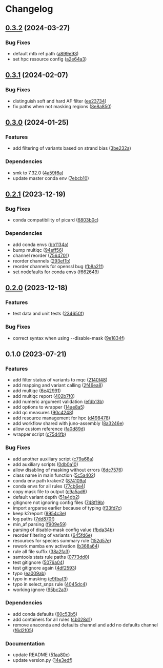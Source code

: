 # Changelog

## [0.3.2](https://github.com/RIVM-bioinformatics/juno-mapping/compare/v0.3.1...v0.3.2) (2024-03-27)


### Bug Fixes

* default mtb ref path ([a899e93](https://github.com/RIVM-bioinformatics/juno-mapping/commit/a899e93d5fcc7fdc61f891b6c5595d9872d866bc))
* set hpc resource config ([a2e64a3](https://github.com/RIVM-bioinformatics/juno-mapping/commit/a2e64a341dc3de220ee884e75e494d5b9a699678))

## [0.3.1](https://github.com/RIVM-bioinformatics/juno-mapping/compare/v0.3.0...v0.3.1) (2024-02-07)


### Bug Fixes

* distinguish soft and hard AF filter ([ee23734](https://github.com/RIVM-bioinformatics/juno-mapping/commit/ee2373473fec6a4d510d1fa323aec21a560e3acd))
* fix paths when not masking regions ([8e8a850](https://github.com/RIVM-bioinformatics/juno-mapping/commit/8e8a8500635db7608a6f9d585cb3ba3d13db3e99))

## [0.3.0](https://github.com/RIVM-bioinformatics/juno-mapping/compare/v0.2.1...v0.3.0) (2024-01-25)


### Features

* add filtering of variants based on strand bias ([3be232a](https://github.com/RIVM-bioinformatics/juno-mapping/commit/3be232abd10f27d3052a81c20cf89f9de8188564))


### Dependencies

* smk to 7.32.0 ([4a59f6a](https://github.com/RIVM-bioinformatics/juno-mapping/commit/4a59f6a6f276b619d16415d0ea2463cce4a61e35))
* update master conda env ([7ebcb10](https://github.com/RIVM-bioinformatics/juno-mapping/commit/7ebcb107dd497a1a1b0d1be5aa79411f7a791600))

## [0.2.1](https://github.com/RIVM-bioinformatics/juno-mapping/compare/v0.2.0...v0.2.1) (2023-12-19)


### Bug Fixes

* conda compatibility of picard ([6803b0c](https://github.com/RIVM-bioinformatics/juno-mapping/commit/6803b0c943320936999ad5fd895284d680c7f4d1))


### Dependencies

* add conda envs ([bb1134a](https://github.com/RIVM-bioinformatics/juno-mapping/commit/bb1134abbdbb527bc606833ab7dbbd989a7bf51a))
* bump multiqc ([94eff56](https://github.com/RIVM-bioinformatics/juno-mapping/commit/94eff564a0e93bfa9b7b78f71827e8dfc157e21a))
* channel reorder ([7564701](https://github.com/RIVM-bioinformatics/juno-mapping/commit/75647010092f41abefd608d759bdc1a530b8c386))
* reorder channels ([293ef1b](https://github.com/RIVM-bioinformatics/juno-mapping/commit/293ef1b155a8df6afe8d71b148a245bbf6b79368))
* reorder channels for openssl bug ([fb8a21f](https://github.com/RIVM-bioinformatics/juno-mapping/commit/fb8a21f941925b1695832ec747a0374186dd54d8))
* set nodefaults for conda envs ([f662649](https://github.com/RIVM-bioinformatics/juno-mapping/commit/f66264991de330f3c702677d3f0cd26d6f5eceab))

## [0.2.0](https://github.com/RIVM-bioinformatics/juno-mapping/compare/v0.1.0...v0.2.0) (2023-12-18)


### Features

* test data and unit tests ([234650f](https://github.com/RIVM-bioinformatics/juno-mapping/commit/234650f70ec75f8745ffae59ce5db0b64509f043))


### Bug Fixes

* correct syntax when using --disable-mask ([9e1834f](https://github.com/RIVM-bioinformatics/juno-mapping/commit/9e1834ffa768916d6f0973d9cdff3459ce4731ee))

## 0.1.0 (2023-07-21)


### Features

* add filter status of variants to mqc ([2140f48](https://github.com/RIVM-bioinformatics/juno-mapping/commit/2140f48122592b8ee8b52c1903976c1b203c4a80))
* add mapping and variant calling ([2f46ea8](https://github.com/RIVM-bioinformatics/juno-mapping/commit/2f46ea8606305a44729458159255574f347cc344))
* add multiqc ([6e42991](https://github.com/RIVM-bioinformatics/juno-mapping/commit/6e4299175114d082ae0c67eb61109264cb5004d6))
* add multiqc report ([402b7f0](https://github.com/RIVM-bioinformatics/juno-mapping/commit/402b7f07f2f55b495011cb82b8128c000ad53d13))
* add numeric argument validation ([efdb13b](https://github.com/RIVM-bioinformatics/juno-mapping/commit/efdb13bd5f5082147826dc1cc85581866cfbf660))
* add options to wrapper ([14ae8a5](https://github.com/RIVM-bioinformatics/juno-mapping/commit/14ae8a561060ad0fd8fa1ab6f8bbc4ca7978fb7c))
* add qc measures ([90c4248](https://github.com/RIVM-bioinformatics/juno-mapping/commit/90c42482ef57b35c5b761d818ce9baad85f37a1b))
* add resource management for hpc ([d498478](https://github.com/RIVM-bioinformatics/juno-mapping/commit/d49847845c35425bcd7ff292c01e4c0010b252c9))
* add workflow shared with juno-assembly ([8a3246e](https://github.com/RIVM-bioinformatics/juno-mapping/commit/8a3246e34ad8bc21a014594ac204753cefb304af))
* allow custom reference ([fa0d89d](https://github.com/RIVM-bioinformatics/juno-mapping/commit/fa0d89d0ec26f8ed1f4df94247a4fc3b067cd5a8))
* wrapper script ([c75d4fb](https://github.com/RIVM-bioinformatics/juno-mapping/commit/c75d4fb25f986fb976e30b2dfc9653a48fbb72ab))


### Bug Fixes

* add another auxiliary script ([c79a68a](https://github.com/RIVM-bioinformatics/juno-mapping/commit/c79a68aeda269a9e882df6928501c53a70f4c0a0))
* add auxiliary scripts ([0db0a10](https://github.com/RIVM-bioinformatics/juno-mapping/commit/0db0a1031bbe6d512d5dde7e6b45f2c2f2ed3d0b))
* allow disabling of masking without errors ([6dc7576](https://github.com/RIVM-bioinformatics/juno-mapping/commit/6dc75762f5bbf0939f1ea45e301577c530362d43))
* class name in main function ([5c5a402](https://github.com/RIVM-bioinformatics/juno-mapping/commit/5c5a4026a4361eceea25e265102cd46b820c3f5b))
* conda env path kraken2 ([874109a](https://github.com/RIVM-bioinformatics/juno-mapping/commit/874109a703c8cc6eae58595e1a65f74eebb24ecb))
* conda envs for all rules ([77cb6e4](https://github.com/RIVM-bioinformatics/juno-mapping/commit/77cb6e427c882eb7ab3f3a3297cbf8a9b4ec8b75))
* copy mask file to output ([c9a5ad6](https://github.com/RIVM-bioinformatics/juno-mapping/commit/c9a5ad646a10e17cc27a7e8b351fbd49135c9a8d))
* default variant depth ([51a4db2](https://github.com/RIVM-bioinformatics/juno-mapping/commit/51a4db28fc2780806fa43c530d879c8d86a03e8f))
* gitignore not ignoring config files ([748f19b](https://github.com/RIVM-bioinformatics/juno-mapping/commit/748f19bc3e07067d2b0362821bf8999b675ed5dc))
* import argparse earlier because of typing ([f33fd7c](https://github.com/RIVM-bioinformatics/juno-mapping/commit/f33fd7ce97a72ca81db7ecb0711132547039fd72))
* keep k2report ([8954c3e](https://github.com/RIVM-bioinformatics/juno-mapping/commit/8954c3e2d18688c2f914efc4bc0b936b42b5ce4d))
* log paths ([7dd870f](https://github.com/RIVM-bioinformatics/juno-mapping/commit/7dd870ff0f9deeee457c7a0a46385068aff5e74a))
* min_af parsing ([f909e59](https://github.com/RIVM-bioinformatics/juno-mapping/commit/f909e59075419de59a2375773a016fc9550d5fa9))
* parsing of disable-mask config value ([fbda34b](https://github.com/RIVM-bioinformatics/juno-mapping/commit/fbda34bc2f76a0bcbf33e9e3bbec96eb82b07450))
* reorder filtering of variants ([645fd6e](https://github.com/RIVM-bioinformatics/juno-mapping/commit/645fd6e524582b5166f14425a087dd62cf38b247))
* resources for species summary rule ([152d57e](https://github.com/RIVM-bioinformatics/juno-mapping/commit/152d57e5fcdea46f68f72a095686c65d2fb75c7c))
* rework mamba env activation ([b368a64](https://github.com/RIVM-bioinformatics/juno-mapping/commit/b368a64957d2f9a090fd1819b759f77278d6353d))
* rule all file suffix ([38a2fa3](https://github.com/RIVM-bioinformatics/juno-mapping/commit/38a2fa3ca93beff0d08b28e5fae4b98cd397b36e))
* samtools stats rule paths ([0773dd0](https://github.com/RIVM-bioinformatics/juno-mapping/commit/0773dd0354379fa276154b0c91c58e0b3f100bbf))
* test gitignore ([5076a04](https://github.com/RIVM-bioinformatics/juno-mapping/commit/5076a04266cc71ef29d89f3e89c175a31cbd1eb9))
* test gitignore again ([4df2593](https://github.com/RIVM-bioinformatics/juno-mapping/commit/4df2593f970728e3c40edb914c3c86fcd62a4250))
* typo ([ea009ab](https://github.com/RIVM-bioinformatics/juno-mapping/commit/ea009ab8627c6735a12c5ebc9456883686abd294))
* typo in masking ([e9fbaf3](https://github.com/RIVM-bioinformatics/juno-mapping/commit/e9fbaf35689c1f1f5e8b3830b31576e441ce7608))
* typo in select_snps rule ([4045dc4](https://github.com/RIVM-bioinformatics/juno-mapping/commit/4045dc4274153578e75c45969d2b80efe926fa5d))
* working ignore ([95bc2a3](https://github.com/RIVM-bioinformatics/juno-mapping/commit/95bc2a3af4f331fe900ff762be8e53cada1d26c4))


### Dependencies

* add conda defaults ([60c53b5](https://github.com/RIVM-bioinformatics/juno-mapping/commit/60c53b5e5acb45e8ad44a2cea5a4ac2e441ae46d))
* add containers for all rules ([cb028d1](https://github.com/RIVM-bioinformatics/juno-mapping/commit/cb028d1ec10308c7e25c21a3a5585c2c573fe482))
* remove anaconda and defaults channel and add no defaults channel ([f6d2f05](https://github.com/RIVM-bioinformatics/juno-mapping/commit/f6d2f05bf94e853fca975d178347783ea9948630))


### Documentation

* update README ([51aa80c](https://github.com/RIVM-bioinformatics/juno-mapping/commit/51aa80c52b18e9e07a87369be6680a07c7553364))
* update version.py ([14e3edf](https://github.com/RIVM-bioinformatics/juno-mapping/commit/14e3edf334749377a7906995d5bfa0688ed9baad))
